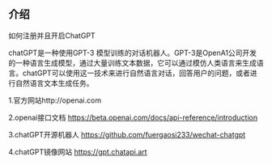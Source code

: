 ## 介绍

如何注册并且开启ChatGPT

chatGPT是一种使用GPT-3 模型训练的对话机器人。GPT-3是OpenA1公司开发的一种语言生成模型，通过大量训练文本数据，它可以通过模仿人类语言来生成语言。chatGPT可以使用这一技术来进行自然语言对话，回答用户的问题，或者进行自然语言文本生成任务。

1.官方网站http://openai.com

2.openai接口文档
https://beta.openai.com/docs/api-reference/introduction

3.chatGPT开源机器人
https://github.com/fuergaosi233/wechat-chatgpt

4.chatGPT镜像网站
https://gpt.chatapi.art